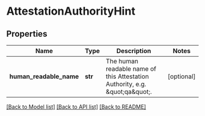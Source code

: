 # AttestationAuthorityHint

## Properties
Name | Type | Description | Notes
------------ | ------------- | ------------- | -------------
**human_readable_name** | **str** | The human readable name of this Attestation Authority, e.g. \&quot;qa\&quot;. | [optional] 

[[Back to Model list]](../README.md#documentation-for-models) [[Back to API list]](../README.md#documentation-for-api-endpoints) [[Back to README]](../README.md)


